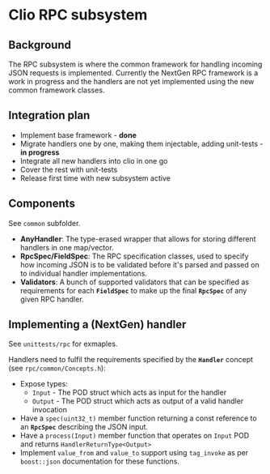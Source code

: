 ﻿# Clio RPC subsystem
## Background
The RPC subsystem is where the common framework for handling incoming JSON requests is implemented.
Currently the NextGen RPC framework is a work in progress and the handlers are not yet implemented using the new common framework classes.

## Integration plan
- Implement base framework - **done**
- Migrate handlers one by one, making them injectable, adding unit-tests - **in progress**
- Integrate all new handlers into clio in one go
- Cover the rest with unit-tests
- Release first time with new subsystem active

## Components
See `common` subfolder.

- **AnyHandler**: The type-erased wrapper that allows for storing different handlers in one map/vector.
- **RpcSpec/FieldSpec**: The RPC specification classes, used to specify how incoming JSON is to be validated before it's parsed and passed on to individual handler implementations.
- **Validators**: A bunch of supported validators that can be specified as requirements for each **`FieldSpec`** to make up the final **`RpcSpec`** of any given RPC handler.

## Implementing a (NextGen) handler
See `unittests/rpc` for exmaples.

Handlers need to fulfil the requirements specified by the **`Handler`** concept (see `rpc/common/Concepts.h`):
- Expose types: 
	* `Input` - The POD struct which acts as input for the handler
	* `Output` - The POD struct which acts as output of a valid handler invocation
- Have a `spec(uint32_t)` member function returning a const reference to an **`RpcSpec`** describing the JSON input.
- Have a `process(Input)` member function that operates on `Input` POD and returns `HandlerReturnType<Output>`
- Implement `value_from` and `value_to` support using `tag_invoke` as per `boost::json` documentation for these functions.
